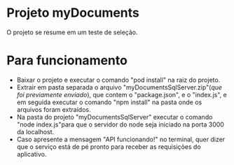 # Projeto myDocuments

O projeto se resume em um teste de seleção.


# Para funcionamento

- Baixar o projeto e executar o comando "pod install" na raiz do projeto.
- Extrair em pasta separada o arquivo "myDocumentsSqlServer.zip"(*que foi previamente enviado*), que contem o "package.json", e o "index.js", e em seguida executar o comando "npm install" na pasta onde os arquivos foram extraídos.
- Na pasta do projeto "myDocumentsSqlServer" executar o comando "node index.js"para que o servidor do node seja iniciado na porta 3000 da localhost.
- Caso apresente a mensagem "API funcionando!" no terminal, quer dizer que o serviço está de pé pronto para receber as requisições do aplicativo.
